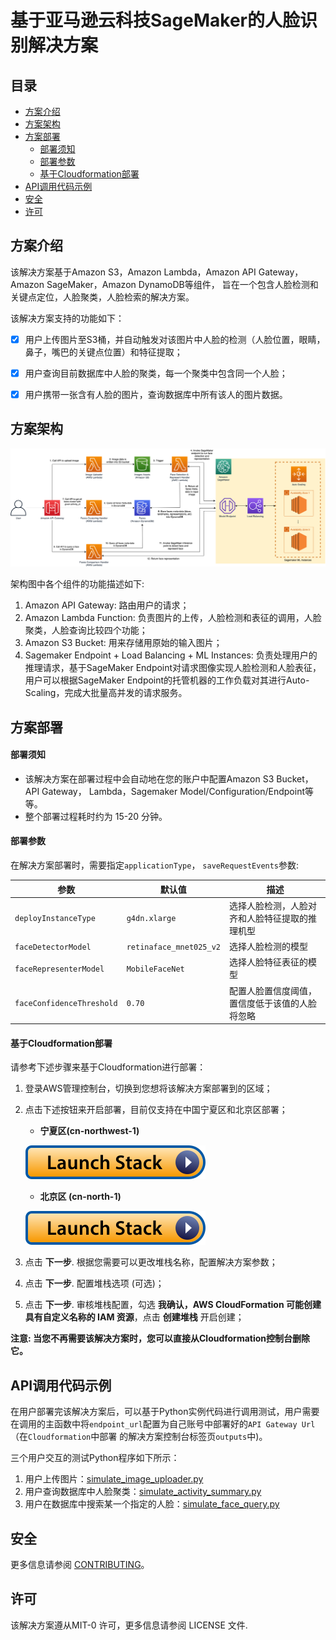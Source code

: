 # 基于亚马逊云科技SageMaker的人脸识别解决方案

## 目录
* [方案介绍](#方案介绍)
* [方案架构](#方案架构)
* [方案部署](#方案部署)
  * [部署须知](#部署须知)
  * [部署参数](#部署参数)
  * [基于Cloudformation部署](#基于Cloudformation部署)
* [API调用代码示例](#API调用代码示例)
* [安全](#安全)
* [许可](#许可)


## 方案介绍
该解决方案基于Amazon S3，Amazon Lambda，Amazon API Gateway，Amazon SageMaker，Amazon DynamoDB等组件，
旨在一个包含人脸检测和关键点定位，人脸聚类，人脸检索的解决方案。

该解决方案支持的功能如下：
- [x] 用户上传图片至S3桶，并自动触发对该图片中人脸的检测（人脸位置，眼睛，鼻子，嘴巴的关键点位置）和特征提取；
- [x] 用户查询目前数据库中人脸的聚类，每一个聚类中包含同一个人脸；
- [x] 用户携带一张含有人脸的图片，查询数据库中所有该人的图片数据。


## 方案架构
![Face_Recoginition_Architect](./Face_Recoginition_Architect.png)

架构图中各个组件的功能描述如下:
1. Amazon API Gateway: 路由用户的请求；
1. Amazon Lambda Function: 负责图片的上传，人脸检测和表征的调用，人脸聚类，人脸查询比较四个功能；
1. Amazon S3 Bucket: 用来存储用原始的输入图片；
1. Sagemaker Endpoint + Load Balancing + ML Instances: 负责处理用户的推理请求，基于SageMaker Endpoint对请求图像实现人脸检测和人脸表征，用户可以根据SageMaker Endpoint的托管机器的工作负载对其进行Auto-Scaling，完成大批量高并发的请求服务。


## 方案部署

#### 部署须知

- 该解决方案在部署过程中会自动地在您的账户中配置Amazon S3 Bucket，API Gateway， Lambda，Sagemaker Model/Configuration/Endpoint等等。
- 整个部署过程耗时约为 15-20 分钟。

#### 部署参数

在解决方案部署时，需要指定`applicationType`， `saveRequestEvents`参数:

| 参数                     | 默认值                                               | 描述                                                        |
|-------------------------|-----------------------------------------------------|------------------------------------------------------------|
| `deployInstanceType`    | `g4dn.xlarge`  | 选择人脸检测，人脸对齐和人脸特征提取的推理机型  |
| `faceDetectorModel`     | `retinaface_mnet025_v2`                 | 选择人脸检测的模型 |
| `faceRepresenterModel`  | `MobileFaceNet`                 | 选择人脸特征表征的模型 |
| `faceConfidenceThreshold`  | `0.70`                 | 配置人脸置信度阈值，置信度低于该值的人脸将忽略 |


#### 基于Cloudformation部署

请参考下述步骤来基于Cloudformation进行部署：

1. 登录AWS管理控制台，切换到您想将该解决方案部署到的区域；

1. 点击下述按钮来开启部署，目前仅支持在中国宁夏区和北京区部署；

    - **宁夏区(cn-northwest-1)**

    [![Launch Stack](launch-stack.svg)](https://console.amazonaws.cn/cloudformation/home?region=cn-northwest-1#/stacks/create/template?stackName=IPCFaceRecognitionServiceStack&templateURL=https://sh-solutions-cn.s3.cn-northwest-1.amazonaws.com.cn/ip-camera-ai-saas-face-rec/v1.0.0/IpcAiSaasStack.template)

    - **北京区 (cn-north-1)**

    [![Launch Stack](launch-stack.svg)](https://console.amazonaws.cn/cloudformation/home?region=cn-north-1#/stacks/create/template?stackName=IPCFaceRecognitionServiceStack&templateURL=https://sh-solutions-cn.s3.cn-northwest-1.amazonaws.com.cn/ip-camera-ai-saas-face-rec/v1.0.0/IpcAiSaasStack.template)

1. 点击 **下一步**. 根据您需要可以更改堆栈名称，配置解决方案参数；

1. 点击 **下一步**. 配置堆栈选项 (可选)；

1. 点击 **下一步**. 审核堆栈配置，勾选 **我确认，AWS CloudFormation 可能创建具有自定义名称的 IAM 资源**，点击 **创建堆栈** 开启创建；

**注意: 当您不再需要该解决方案时，您可以直接从Cloudformation控制台删除它。**


## API调用代码示例
在用户部署完该解决方案后，可以基于Python实例代码进行调用测试，用户需要在调用的主函数中将`endpoint_url`配置为自己账号中部署好的`API Gateway Url`（在`Cloudformation`中部署
的解决方案控制台标签页`outputs`中)。

三个用户交互的测试Python程序如下所示：
1. 用户上传图片：[simulate_image_uploader.py](./source/simulate/simulate_image_uploader.py)
2. 用户查询数据库中人脸聚类：[simulate_activity_summary.py](./source/simulate/simulate_activity_summary.py)
3. 用户在数据库中搜索某一个指定的人脸：[simulate_face_query.py](./source/simulate/simulate_face_query.py)


## 安全
更多信息请参阅 [CONTRIBUTING](CONTRIBUTING.md#security-issue-notifications)。

## 许可
该解决方案遵从MIT-0 许可，更多信息请参阅 LICENSE 文件.
